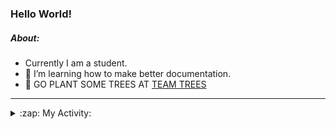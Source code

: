 ### Hello World!

##### About:
- Currently I am a student.
- 🌱 I’m learning how to make better documentation.
- 🌱 GO PLANT SOME TREES AT [TEAM TREES](https://teamtrees.org/)

---
<details>
  <summary>:zap: My Activity:</summary>
  
<!--START_SECTION:waka-->
![Code Time](http://img.shields.io/badge/Code%20Time-1%2C152%20hrs%2043%20mins-blue)

**I'm a Night 🦉** 

```text
🌞 Morning                1502 commits        ██░░░░░░░░░░░░░░░░░░░░░░░   09.36 % 
🌆 Daytime                5642 commits        █████████░░░░░░░░░░░░░░░░   35.15 % 
🌃 Evening                4626 commits        ███████░░░░░░░░░░░░░░░░░░   28.82 % 
🌙 Night                  4283 commits        ███████░░░░░░░░░░░░░░░░░░   26.68 % 
```
📅 **I'm Most Productive on Wednesday** 

```text
Monday                   2388 commits        ████░░░░░░░░░░░░░░░░░░░░░   14.88 % 
Tuesday                  2115 commits        ███░░░░░░░░░░░░░░░░░░░░░░   13.18 % 
Wednesday                3703 commits        ██████░░░░░░░░░░░░░░░░░░░   23.07 % 
Thursday                 2010 commits        ███░░░░░░░░░░░░░░░░░░░░░░   12.52 % 
Friday                   1595 commits        ██░░░░░░░░░░░░░░░░░░░░░░░   09.94 % 
Saturday                 1426 commits        ██░░░░░░░░░░░░░░░░░░░░░░░   08.88 % 
Sunday                   2816 commits        ████░░░░░░░░░░░░░░░░░░░░░   17.54 % 
```


📊 **This Week I Spent My Time On** 

```text
🔥 Editors: 
VS Code                  2 hrs 36 mins       █████████████████████████   100.00 % 

🐱‍💻 Projects: 
giveth-dapps-v2          2 hrs 32 mins       ████████████████████████░   97.44 % 
praise                   4 mins              █░░░░░░░░░░░░░░░░░░░░░░░░   02.56 % 
```


 Last Updated on 19/07/2023 12:10:40 UTC
<!--END_SECTION:waka-->
</details>
